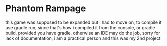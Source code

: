 # Phantom Rampage
this game was supposed to be expanded but i had to move on, to compile it use gradle run, since that's how i compiled it from the console, or gradle build, provided you have gradle, otherwise an IDE may do the job, sorry for lack of documentation, i am a practical person and this was my 2nd project
